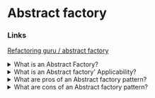 # Abstract factory

### Links

[Refactoring guru / abstract factory](https://refactoring.guru/design-patterns/abstract-factory)

<details>
  <summary>What is an Abstract Factory?</summary>

Abstract Factory is a creational design pattern that lets you produce families of the related objects without specifying their concrete classes.

</details>

<details>
  <summary>What is an Abstract factory' Applicability?</summary>

- Use when a business logic requires working with different families of related products that aren't depend on the concreate implementations;
- Use when application already uses a [factory method](FACTORY_METHOD.md) and new functionality requires new types.

</details>

<details>
  <summary>What are pros of an Abstract factory pattern?</summary>

- Guarantee a connection between created products;
- Allows a client code to avoid a hard linking with a class implementation;
- Extract the product creation code into one place, making the code easier to support (The single responsibility principle);
- Introduce new types of products into the program without breaking existing client code (Open/Closed Principle).

</details>

<details>
  <summary>What are cons of an Abstract factory pattern?</summary>

- Each new interface or class increases the complexity of the code;
- Requires all types into each variant.

</details>
